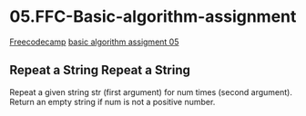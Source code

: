 # 05.FFC-Basic-algorithm-assignment
[Freecodecamp](https://www.freecodecamp.org/) [basic algorithm assigment 05](https://learn.freecodecamp.org/javascript-algorithms-and-data-structures/basic-algorithm-scripting/repeat-a-string-repeat-a-string/)

## Repeat a String Repeat a String

Repeat a given string str (first argument) for num times (second argument). Return an empty string if num is not a positive number.
